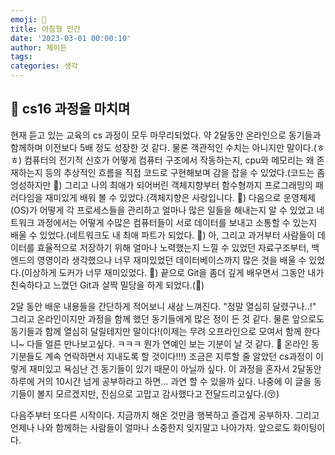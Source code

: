 ```yaml
---
emoji: 🌳
title: 아침형 인간
date: '2023-03-01 00:00:10'
author: 제이든
tags:
categories: 생각
---
```


## 🌳 cs16 과정을 마치며

현재 듣고 있는 교육의 cs 과정이 모두 마무리되었다. 약 2달동안 온라인으로 동기들과 함께하며 이전보다 5배 정도 성장한 것 같다. 물론 객관적인 수치는 아니지만 말이다.(ㅎㅎ)
컴퓨터의 전기적 신호가 어떻게 컴퓨터 구조에서 작동하는지, cpu와 메모리는 왜 존재하는지 등의 추상적인 흐름을 직접 코드로 구현해보며 감을 잡을 수 있었다.(코드는 좀 엉성하지만 🤪)
그리고 나의 최애가 되어버린 객체지향부터 함수형까지 프로그래밍의 패러다임을 재미있게 배워 볼 수 있었다.(객체지향은 사랑입니다. 🥰) 다음으로 운영체제(OS)가 어떻게
각 프로세스들을 관리하고 얼마나 많은 일들을 해내는지 알 수 있었고 네트워크 과정에서는 어떻게 수많은 컴퓨터들이 서로 데이터를 보내고 소통할 수 있는지 배울 수 있었다.(네트워크도 내 최애 파트가 되었다. 🥳)
아, 그리고 과거부터 사람들이 데이터를 효율적으로 저장하기 위해 얼마나 노력했는지 느낄 수 있었던 자료구조부터, 백엔드의 영영이라 생각했으나 너무 재미있었던 데이터베이스까지 많은 것을 배울 수 있었다.(이상하게 도커가 너무 재미있었다. 🐳)
끝으로 Git을 좀더 깊게 배우면서 그동안 내가 친숙하다고 느꼈던 Git과 살짝 밀당을 하게 되었다.(🤪)<br/> 

2달 동안 배운 내용들을 간단하게 적어보니 새삼 느껴진다. "정말 열심히 달렸구나..!" 그리고 온라인이지만 과정을 함께 했던 동기들에게 많은 정이 든 것 같다.
물론 앞으로도 동기들과 함께 열심히 달릴테지만 말이다!(이제는 무려 오프라인으로 모여서 함께 한다니~ 다들 얼른 만나보고싶다. ㅋㅋㅋ 뭔가 연예인 보는 기분이 날 것 같다. 🥹 온라인 동기분들도 계속 연락하면서 지내도록 할 것이다!!!) 조금은 지루할 줄 알았던
cs과정이 이렇게 재미있고 욕심난 건 동기들이 있기 때문이 아닐까 싶다. 이 과정을 혼자서 2달동안 하루에 거의 10시간 넘게 공부하라고 하면... 과연 할 수 있을까 싶다. 나중에 이 글을 동기들이 볼지
모르겠지만, 진심으로 고맙고 감사했다고 전달드리고싶다.(😚)<br/>

다음주부터 또다른 시작이다. 지금까지 해온 것만큼 행복하고 즐겁게 공부하자. 그리고 언제나 나와 함께하는 사람들이 얼마나 소중한지 잊지말고 나아가자. 앞으로도 화이팅이다.

```toc

```
